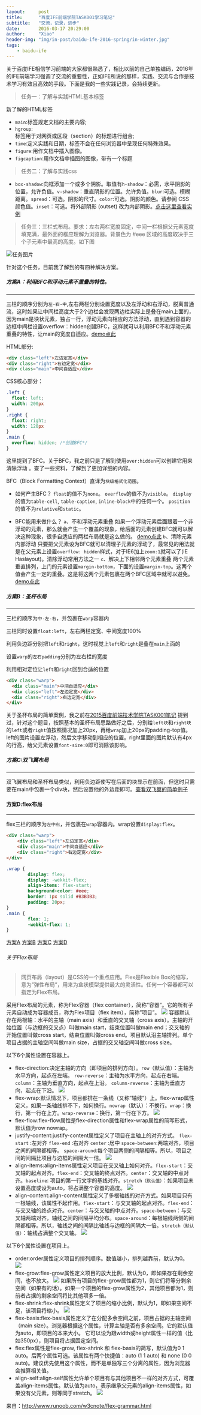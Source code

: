 ```yaml
---
layout:     post
title:      "百度IFE前端学院TASK001学习笔记"
subtitle:   "交流，记录，进步"
date:       2016-03-17 20:29:00
author:     "Xiao"
header-img: "img/in-post/baidu-ife-2016-spring/in-winter.jpg"
tags:
    - baidu-ife
---
```



关于百度IFE相信学习前端的大家都很熟悉了，相比以前的自己单独编码，2016年的IFE前端学习强调了交流的重要性，正如IFE所说的那样，实践、交流与合作是技术学习有效且高效的手段。下面是我的一些实践记录，会持续更新。

> 任务一：了解与实践HTML基本标签

新了解的HTML标签

- `main`:标签规定文档的主要内容;
- `hgroup`:<hgroup> 标签用于对网页或区段（section）的标题进行组合;
- `time`:定义实践和日期，标签不会在任何浏览器中呈现任何特殊效果。
- `figure`:用作文档中插入图像。
- `figcaption`:用作文档中插图的图像，带有一个标题


> 任务二：了解与实践css

- `box-shadow`:向框添加一个或多个阴影。取值有`h-shadow`：必需，水平阴影的位置，允许负值。`v-shadow`：垂直阴影的位置。允许负值。`blur`:可选。模糊距离。`spread`：可选。阴影的尺寸。`color`:可选。阴影的颜色。请参阅 CSS 颜色值。`inset`：可选。将外部阴影 (outset) 改为内部阴影。[点击这里查看实例](http://www.w3school.com.cn/tiy/t.asp?f=css3_image_gallery)

> 任务三：三栏式布局。要求：左右两栏宽度固定，中间一栏根据父元素宽度填充满，最外面的框应理解为浏览器。背景色为 #eee 区域的高度取决于三个子元素中最高的高度。如下图

![任务图片](http://7xrp04.com1.z0.glb.clouddn.com/task_1_3_1.png)


针对这个任务，目前我了解到的有四种解决方案。

##### 方案A：利用BFC和浮动元素不重叠的特性。

***

三栏的顺序分别为`左-右-中`,左右两栏分别设置宽度以及左浮动和右浮动，脱离普通流，这时如果让中间栏高度大于2个边栏会发现两边栏实际上是叠在main上面的，因为main是块状元素，独占一行，浮动元素向相应的方法浮动，直到遇到容器的边框中间栏设置overflow：hidden创建BFC，这样就可以利用BFC不和浮动元素重叠的特性，让main的宽度自适应。[demo点此](http://xiaoxiao.work/file/baidu-ife-2016-spring/one/3.html)


HTML部分:

```HTML
<div class="left">左边定宽</div>
<div class="right">右边定宽</div>
<div class="main">中间自适应</div>
```
CSS核心部分：

```CSS
.left {
  float: left;
  width: 200px
}
.right {
  float: right;
  width: 120px
}
.main {
  overflow: hidden; /*创建BFC*/
}
```
这里提到了BFC。关于BFC，我之前只是了解到使用`over:hidden`可以创建它用来清除浮动 。查了一些资料，了解到了更加详细的内容。

BFC（Block Formatting Context）直译为`块级格式化范围`。

- 如何产生BFC？
`float`的值不为`none`。
`overflow`的值不为`visible`。
`display`的值为`table-cell`, `table-caption`, `inline-block`中的任何一个。
`position`的值不为`relative`和`static`。

- BFC能用来做什么？
`a`、不和浮动元素重叠
如果一个浮动元素后面跟着一个非浮动的元素，那么就会产生一个覆盖的现象，给后面的元素创建BFC就可以解决这种现象，很多自适应的两栏布局就是这么做的。
[demo点此](https://jsfiddle.net/xx19941215/nuc8uybw/)
`b`、清除元素内部浮动
只要把父元素设为BFC就可以清理子元素的浮动了，最常见的用法就是在父元素上设置`overflow: hidden`样式，对于IE6加上`zoom:1`就可以了(IE Haslayout)。清除浮动常用方法之一
`c`、解决上下相邻两个元素重叠
两个元素垂直排列，上门的元素设置`margin-bottom`，下面的设置`margin-top`。这两个值会产生一定的重叠。这是将这两个元素包裹在两个BFC区域中就可以避免。
[demo点此](https://jsfiddle.net/xx19941215/588fL4zs/)

##### 方案B：圣杯布局

***

三栏的顺序为`中-左-右`，并包裹在`warp`容器内

三栏同时设置`float:left`，左右两栏定宽、中间宽度100%

利用负边距分别把`left`和`right`，这时视觉上`left`和`right`是叠在`main`上面的

设置`warp`的`左右padding`分别为左右栏的宽度

利用相对定位让`left`和`right`回到合适的位置

```HTML
<div class="warp">
  <div class="main">中间自适应</div>
  <div class="left">左边定宽</div>
  <div class="right">右边定宽</div>
</div>
```

关于圣杯布局的简单案例，我之前在[2015百度前端技术学院TASK001笔记](http://xiaoxiao.work/2016/02/27/baidu-ife-task001/) 提到过，针对这个题目，按照基本的圣杯布局思路做好之后，分别给`left块`和`right块`的`left`或者`right`值按照情况加上20px，再给`wrap`加上20px的padding-top值。left的图片设置左浮动，然后文字移动到相应的位置。right里面的图片默认有4px的行高，给父元素设置`font-size:0`即可消除该影响。

##### 方案C:双飞翼布局

***

双飞翼布局和圣杯布局类似，利用负边距使写在后面的块显示在前面，但这时只需要在main中包裹一个div块，然后设置他的外边距即可。[查看双飞翼的简单例子](http://jsfiddle.net/youaz22m/?utm_source=website&utm_medium=embed&utm_campaign=youaz22m)

#### 方案D:flex布局

***

flex三栏的顺序为`左中右`，并包裹在`wrap`容器内。wrap设置`display:flex`。

```HTML
<div class="warp">
    <div class="left">左边定宽</div>
    <div class="main">中间自适应</div>
    <div class="right">右边定宽</div>
</div>
```

```CSS
.wrap {
        display: flex;
        display: -wekkit-flex;
        align-items: flex-start;
        background-color: #eee;
        border: 1px solid #B3B3B3;
        padding: 20px;
} 
.main {
        flex: 1;
        -webkit-flex: 1;
}
```

[方案A](http://xiaoxiao.work/file/baidu-ife-2016-spring/one/3.html) [方案B](http://xiaoxiao.work/file/baidu-ife-2016-spring/one/3_2.html) [方案C](http://xiaoxiao.work/file/baidu-ife-2016-spring/one/3_3.html) [方案D](http://xiaoxiao.work/file/baidu-ife-2016-spring/one/3_4.html)

###### 关于Flex布局

> 网页布局（layout）是CSS的一个重点应用。Flex是Flexible Box的缩写，意为”弹性布局”，用来为盒状模型提供最大的灵活性。任何一个容器都可以指定为Flex布局。

采用Flex布局的元素，称为Flex容器（flex container），简称”容器”。它的所有子元素自动成为容器成员，称为Flex项目（flex item），简称”项目”。
![](http://www.runoob.com/wp-content/uploads/2015/07/3791e575c48b3698be6a94ae1dbff79d.png)
容器默认存在两根轴：水平的主轴（main axis）和垂直的交叉轴（cross axis）。主轴的开始位置（与边框的交叉点）叫做main start，结束位置叫做main end；交叉轴的开始位置叫做cross start，结束位置叫做cross end。项目默认沿主轴排列。单个项目占据的主轴空间叫做main size，占据的交叉轴空间叫做cross size。

以下6个属性设置在容器上。

- flex-direction:决定主轴的方向（即项目的排列方向）。`row`（默认值）：主轴为水平方向，起点在左端。  `row-reverse`：主轴为水平方向，起点在右端。  `column`：主轴为垂直方向，起点在上沿。 `column-reverse`：主轴为垂直方向，起点在下沿。
![](http://www.runoob.com/wp-content/uploads/2015/07/0cbe5f8268121114e87d0546e53cda6e.png)
- flex-wrap:默认情况下，项目都排在一条线（又称”轴线”）上。flex-wrap属性定义，如果一条轴线排不下，如何换行。`nowrap`（默认）：不换行。`wrap`：换行，第一行在上方。`wrap-reverse`：换行，第一行在下方。
![](http://www.runoob.com/wp-content/uploads/2015/07/903d5b7df55779c03f2687a7d4d6bcea.png)
- flex-flow:flex-flow属性是flex-direction属性和flex-wrap属性的简写形式，默认值为row nowrap。
- justify-content:justify-content属性定义了项目在主轴上的对齐方式。 `flex-start` :左对齐 `flex-end` :右对齐 `center` :居中 `space-between`:两端对齐，项目之间的间隔都相等。 `space-around`:每个项目两侧的间隔相等。所以，项目之间的间隔比项目与边框的间隔大一倍。
![](http://www.runoob.com/wp-content/uploads/2015/07/c55dfe8e3422458b50e985552ef13ba5.png)
- align-items:align-items属性定义项目在交叉轴上如何对齐。`flex-start`：交叉轴的起点对齐。`flex-end`：交叉轴的终点对齐。`center`：交叉轴的中点对齐。`baseline`: 项目的第一行文字的基线对齐。`stretch（默认值）`：如果项目未设置高度或设为auto，将占满整个容器的高度。
![](http://www.runoob.com/wp-content/uploads/2015/07/2b0c39c7e7a80d5a784c8c2ca63cde17.png)
- align-content:align-content属性定义了多根轴线的对齐方式。如果项目只有一根轴线，该属性不起作用。`flex-start`：与交叉轴的起点对齐。`flex-end`：与交叉轴的终点对齐。`center`：与交叉轴的中点对齐。`space-between`：与交叉轴两端对齐，轴线之间的间隔平均分布。`space-around`：每根轴线两侧的间隔都相等。所以，轴线之间的间隔比轴线与边框的间隔大一倍。`stretch（默认值）`：轴线占满整个交叉轴。
![](http://www.runoob.com/wp-content/uploads/2015/07/f10918ccb8a13247c9d47715a2bd2c33.png)

以下6个属性设置在项目上。

- order:order属性定义项目的排列顺序。数值越小，排列越靠前，默认为0。
![](http://www.runoob.com/wp-content/uploads/2015/07/59e399c72daafcfcc20ede36bf32f266.png)
- flex-grow:flex-grow属性定义项目的放大比例，默认为0，即如果存在剩余空间，也不放大。
![](http://www.runoob.com/wp-content/uploads/2015/07/f41c08bb35962ed79e7686f735d6cd78.png)
如果所有项目的flex-grow属性都为1，则它们将等分剩余空间（如果有的话）。如果一个项目的flex-grow属性为2，其他项目都为1，则前者占据的剩余空间将比其他项多一倍。
- flex-shrink:flex-shrink属性定义了项目的缩小比例，默认为1，即如果空间不足，该项目将缩小。
![](http://www.runoob.com/wp-content/uploads/2015/07/240d3e960043a729bb3ff5e34987904f.jpg)
- flex-basis:flex-basis属性定义了在分配多余空间之前，项目占据的主轴空间（main size）。浏览器根据这个属性，计算主轴是否有多余空间。它的默认值为auto，即项目的本来大小。
它可以设为跟width或height属性一样的值（比如350px），则项目将占据固定空间。
- flex:flex属性是flex-grow, flex-shrink 和 flex-basis的简写，默认值为0 1 auto。后两个属性可选。该属性有两个快捷值：auto (1 1 auto) 和 none (0 0 auto)。建议优先使用这个属性，而不是单独写三个分离的属性，因为浏览器会推算相关值。
- align-self:align-self属性允许单个项目有与其他项目不一样的对齐方式，可覆盖align-items属性。默认值为auto，表示继承父元素的align-items属性，如果没有父元素，则等同于stretch。
![](http://www.runoob.com/wp-content/uploads/2015/07/55b19171b8b6b9487d717bf2ecbba6de.png)

来自：http://www.runoob.com/w3cnote/flex-grammar.html